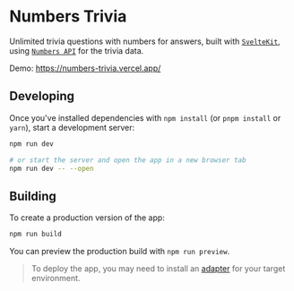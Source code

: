 # Numbers Trivia

Unlimited trivia questions with numbers for answers, built with [`SvelteKit`](https://github.com/sveltejs/kit/), using [`Numbers API`](http://numbersapi.com/) for the trivia data.

Demo: https://numbers-trivia.vercel.app/

## Developing

Once you've installed dependencies with `npm install` (or `pnpm install` or `yarn`), start a development server:

```bash
npm run dev

# or start the server and open the app in a new browser tab
npm run dev -- --open
```

## Building

To create a production version of the app:

```bash
npm run build
```

You can preview the production build with `npm run preview`.

> To deploy the app, you may need to install an [adapter](https://kit.svelte.dev/docs/adapters) for your target environment.
